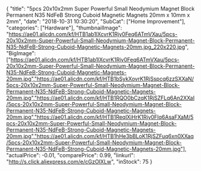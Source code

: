 {
	"title": "5pcs 20x10x2mm Super Powerful Small Neodymium Magnet Block Permanent N35 NdFeB Strong Cuboid Magnetic Magnets 20mm x 10mm x 2mm",
	"date": "2018-10-31 10:30:20",
	"SubCat": ["Home Improvement"],
	"categories": ["Hardware"],
	"thumbnailImage": "https://ae01.alicdn.com/kf/HTB1ab1lXcvrK1Rjy0Feq6ATmVXau/5pcs-20x10x2mm-Super-Powerful-Small-Neodymium-Magnet-Block-Permanent-N35-NdFeB-Strong-Cuboid-Magnetic-Magnets-20mm.jpg_220x220.jpg",
	"BigImage": ["https://ae01.alicdn.com/kf/HTB1ab1lXcvrK1Rjy0Feq6ATmVXau/5pcs-20x10x2mm-Super-Powerful-Small-Neodymium-Magnet-Block-Permanent-N35-NdFeB-Strong-Cuboid-Magnetic-Magnets-20mm.jpg","https://ae01.alicdn.com/kf/HTB1bSykXovrK1RjSspcq6zzSXXaN/5pcs-20x10x2mm-Super-Powerful-Small-Neodymium-Magnet-Block-Permanent-N35-NdFeB-Strong-Cuboid-Magnetic-Magnets-20mm.jpg","https://ae01.alicdn.com/kf/HTB1RQO0bCzqK1RjSZFLq6An2XXaI/5pcs-20x10x2mm-Super-Powerful-Small-Neodymium-Magnet-Block-Permanent-N35-NdFeB-Strong-Cuboid-Magnetic-Magnets-20mm.jpg","https://ae01.alicdn.com/kf/HTB1ReqlXiHrK1Rjy0Flq6AsaFXaM/5pcs-20x10x2mm-Super-Powerful-Small-Neodymium-Magnet-Block-Permanent-N35-NdFeB-Strong-Cuboid-Magnetic-Magnets-20mm.jpg","https://ae01.alicdn.com/kf/HTB1hHe3bBLoK1RjSZFuq6xn0XXaq/5pcs-20x10x2mm-Super-Powerful-Small-Neodymium-Magnet-Block-Permanent-N35-NdFeB-Strong-Cuboid-Magnetic-Magnets-20mm.jpg"],
	"actualPrice": -0.01,
	"comparePrice": 0.99,
	"linkurl": "http://s.click.aliexpress.com/e/cGzOIXLw",
	"inStock": 75
}
